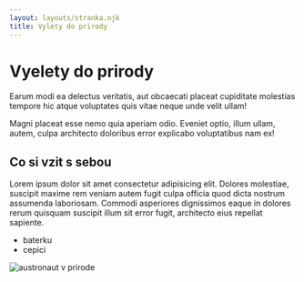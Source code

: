 ```yaml
---
layout: layouts/stranka.njk
title: Vylety do prirody
---
```


# Vyelety do prirody

Earum modi ea delectus veritatis, aut obcaecati placeat cupiditate molestias tempore hic atque voluptates quis vitae neque unde velit ullam!

Magni placeat esse nemo quia aperiam odio. Eveniet optio, illum ullam, autem, culpa architecto doloribus error explicabo voluptatibus nam ex!

## Co si vzit s sebou
Lorem ipsum dolor sit amet consectetur adipisicing elit. Dolores molestiae, suscipit maxime rem veniam autem fugit culpa officia quod dicta nostrum assumenda laboriosam. Commodi asperiores dignissimos eaque in dolores rerum quisquam suscipit illum sit error fugit, architecto eius repellat sapiente.

- baterku
- cepici

![austronaut v prirode](/images/astronaut.jpg)
